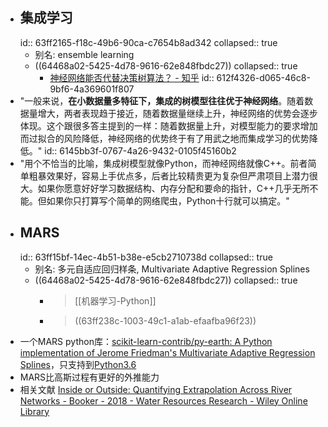 - ## 集成学习
  id:: 63ff2165-f18c-49b6-90ca-c7654b8ad342
  collapsed:: true
	- 别名: ensemble learning
	- ((64468a02-5425-4d78-9616-62e848fbdc27))
	  collapsed:: true
		- [神经网络能否代替决策树算法？ - 知乎](https://www.zhihu.com/question/68130282/answer/260015063)
		  id:: 612f4326-d065-46c8-9bf6-4a369601f807
- "一般来说，**在小数据量多特征下，集成的树模型往往优于神经网络**。随着数据量增大，两者表现趋于接近，随着数据量继续上升，神经网络的优势会逐步体现。这个跟很多答主提到的一样：随着数据量上升，对模型能力的要求增加而过拟合的风险降低，神经网络的优势终于有了用武之地而集成学习的优势降低。"
  id:: 6145bb3f-0767-4a26-9432-0105f45160b2
- "用个不恰当的比喻，集成树模型就像Python，而神经网络就像C++。前者简单粗暴效果好，容易上手优点多，后者比较精贵更为复杂但严肃项目上潜力很大。如果你愿意好好学习数据结构、内存分配和要命的指针，C++几乎无所不能。但如果你只打算写个简单的网络爬虫，Python十行就可以搞定。"
- ## MARS
  id:: 63ff15bf-14ec-4b51-b38e-e5cb2710738d
  collapsed:: true
	- 别名: 多元自适应回归样条, Multivariate Adaptive Regression Splines
	- ((64468a02-5425-4d78-9616-62e848fbdc27))
	  collapsed:: true
		- >[[机器学习-Python]]
		- > ((63ff238c-1003-49c1-a1ab-efaafba96f23))
- 一个MARS python库：[scikit-learn-contrib/py-earth: A Python implementation of Jerome Friedman's Multivariate Adaptive Regression Splines](https://github.com/scikit-learn-contrib/py-earth)，只支持到[Python3.6](https://pypi.org/project/sklearn-contrib-py-earth/#files)
- MARS比高斯过程有更好的外推能力
- 相关文献 [Inside or Outside: Quantifying Extrapolation Across River Networks - Booker - 2018 - Water Resources Research - Wiley Online Library](https://agupubs.onlinelibrary.wiley.com/doi/abs/10.1029/2018WR023378)